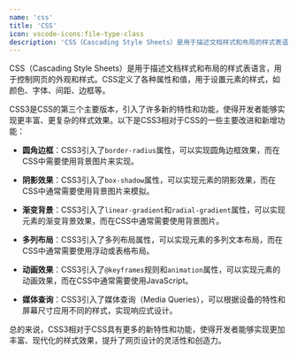 ```yaml
---
name: 'css'
title: 'CSS'
icon: vscode-icons:file-type-class
description: 'CSS（Cascading Style Sheets）是用于描述文档样式和布局的样式表语言，用于控制网页的外观和样式。CSS定义了各种属性和值，用于设置元素的样式，如颜色、字体、间距、边框等'
---
```


CSS（Cascading Style Sheets）是用于描述文档样式和布局的样式表语言，用于控制网页的外观和样式。CSS定义了各种属性和值，用于设置元素的样式，如颜色、字体、间距、边框等。

CSS3是CSS的第三个主要版本，引入了许多新的特性和功能，使得开发者能够实现更丰富、更复杂的样式效果。以下是CSS3相对于CSS的一些主要改进和新增功能：

- **圆角边框**：CSS3引入了`border-radius`属性，可以实现圆角边框效果，而在CSS中需要使用背景图片来实现。

- **阴影效果**：CSS3引入了`box-shadow`属性，可以实现元素的阴影效果，而在CSS中通常需要使用背景图片来模拟。

- **渐变背景**：CSS3引入了`linear-gradient`和`radial-gradient`属性，可以实现元素的渐变背景效果，而在CSS中通常需要使用背景图片。

- **多列布局**：CSS3引入了多列布局属性，可以实现元素的多列文本布局，而在CSS中通常需要使用浮动或表格布局。

- **动画效果**：CSS3引入了`@keyframes`规则和`animation`属性，可以实现元素的动画效果，而在CSS中通常需要使用JavaScript。

- **媒体查询**：CSS3引入了媒体查询（Media Queries），可以根据设备的特性和屏幕尺寸应用不同的样式，实现响应式设计。

总的来说，CSS3相对于CSS具有更多的新特性和功能，使得开发者能够实现更加丰富、现代化的样式效果，提升了网页设计的灵活性和创造力。